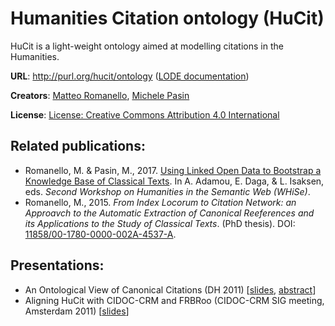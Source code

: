 # Humanities Citation ontology (HuCit)

HuCit is a light-weight ontology aimed at modelling citations in the Humanities.

**URL**: http://purl.org/hucit/ontology ([LODE documentation](http://www.essepuntato.it/lode/owlapi/http://purl.org/net/hucit))

**Creators**: [Matteo Romanello](https://orcid.org/0000-0002-7406-6286), [Michele Pasin](https://orcid.org/0000-0001-8909-7766)

**License**: [License: Creative Commons Attribution 4.0 International](https://creativecommons.org/licenses/by/4.0/legalcode)

## Related publications:

- Romanello, M. & Pasin, M., 2017. [Using Linked Open Data to Bootstrap a Knowledge Base of Classical Texts](http://ceur-ws.org/Vol-2014/paper-01.pdf). In A. Adamou, E. Daga, & L. Isaksen, eds. *Second Workshop on Humanities in the Semantic Web (WHiSe)*.
- Romanello, M., 2015. *From Index Locorum to Citation Network: an Approavch to the Automatic Extraction of Canonical Reeferences and its Applications to the Study of Classical Texts*. (PhD thesis). DOI: [11858/00-1780-0000-002A-4537-A](http://dx.doi.org/11858/00-1780-0000-002A-4537-A).  

## Presentations:

- An Ontological View of Canonical Citations (DH 2011) [[slides](https://de.slideshare.net/mpasin/an-ontological-view-of-canonical-citations-8597680), [abstract](http://dh2011abstracts.stanford.edu/xtf/view?docId=tei/ab-143.xml;query=;brand=default)]
- Aligning HuCit with CIDOC-CRM and
FRBRoo (CIDOC-CRM SIG meeting, Amsterdam 2011) [[slides](http://static.michelepasin.org/public_articles/2011-Romanello-Pasin-Amsterdam.pdf)]
